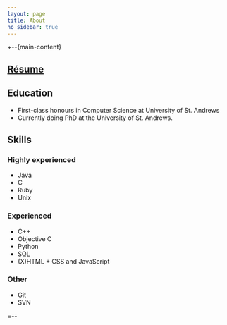 ```yaml
---
layout: page
title: About
no_sidebar: true
---
```


<div id="results">
	
</div>

+--{main-content}

## [Résume](Bilal_Syed_Husasin-Resume.pdf "Bilal Syed Hussain's Résume") ##


## Education ##
* First-class honours in Computer Science at University of St. Andrews
* Currently doing PhD at the University of St. Andrews.

## Skills ##

### Highly experienced ###

* Java
* C
* Ruby
* Unix

### Experienced ###
* C++
* Objective C
* Python
* SQL
* (X)HTML + CSS and JavaScript


### Other ###
* Git 
* SVN


=--



